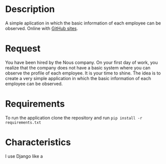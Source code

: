 # Description
A simple aplication in which the basic information of each employee can be observed.
Online with [GitHub sites](https://saymonxp.github.io/Basic-profiles-app-for-Factored-test/).

# Request
You have been hired by the Nous company. On your first day of work, you realize that the
company does not have a basic system where you can observe the profile of each
employee. It is your time to shine. The idea is to create a very simple application in which
the basic information of each employee can be observed.

# Requirements
To run the application clone the repository and run ```pip install -r requirements.txt```

# Characteristics
I use Django like a 